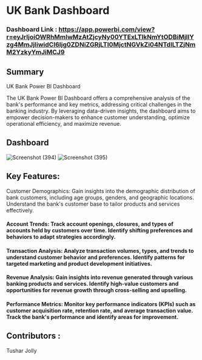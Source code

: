 # UK Bank Dashboard
### Dashboard Link : https://app.powerbi.com/view?r=eyJrIjoiOWRhMmIwMzAtZjcyNy00YTExLTlkNmYtODBiMjllYzg4MmJjIiwidCI6Ijg0ZDNiZGRjLTI0MjctNGVkZi04NTdlLTZjNmM2YzkyYmJiMCJ9

## Summary

UK Bank Power BI Dashboard

The UK Bank Power BI Dashboard offers a comprehensive analysis of the bank's performance and key metrics, addressing critical challenges in the banking industry. By leveraging data-driven insights, the dashboard aims to empower decision-makers to enhance customer understanding, optimize operational efficiency, and maximize revenue.
## Dashboard
![Screenshot (394)](https://github.com/tushar-jolly/UK-Bank-Dashboard/assets/167069552/19c6bd3c-ca09-4cab-9e0b-36fcf99dc21b)
![Screenshot (395)](https://github.com/tushar-jolly/UK-Bank-Dashboard/assets/167069552/ea30ab02-7c1a-4daf-9b99-a5e31faeef8a)


## Key Features:

  Customer Demographics: Gain insights into the demographic distribution of bank customers, including age groups, genders, and geographic locations. Understand the bank's customer base to tailor products and       services effectively.

  #### Account Trends: Track account openings, closures, and types of accounts held by customers over time. Identify shifting preferences and behaviors to adapt strategies accordingly.

  #### Transaction Analysis: Analyze transaction volumes, types, and trends to understand customer behavior and preferences. Identify patterns for targeted marketing and product development initiatives.

  #### Revenue Analysis: Gain insights into revenue generated through various banking products and services. Identify high-value customers and opportunities for revenue growth through cross-selling and upselling.

  #### Performance Metrics: Monitor key performance indicators (KPIs) such as customer acquisition rate, retention rate, and average transaction value. Track the bank's performance and identify areas for improvement.

## Contributors :
 Tushar Jolly
